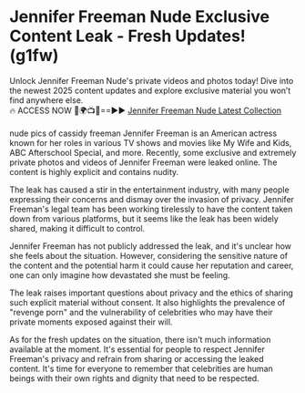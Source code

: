 # Jennifer Freeman Nude Exclusive Content Leak - Fresh Updates! (g1fw)

Unlock Jennifer Freeman Nude's private videos and photos today! Dive into the newest 2025 content updates and explore exclusive material you won’t find anywhere else.
<br>
🔥 ACCESS NOW 🔴🌍📺📱==►► <a href="https://tinyurl.com/4n4u5rde" rel="nofollow">Jennifer Freeman Nude Latest Collection</a>
<br><br>
nude pics of cassidy freeman
 Jennifer Freeman is an American actress known for her roles in various TV shows and movies like My Wife and Kids, ABC Afterschool Special, and more. Recently, some exclusive and extremely private photos and videos of Jennifer Freeman were leaked online. The content is highly explicit and contains nudity.

The leak has caused a stir in the entertainment industry, with many people expressing their concerns and dismay over the invasion of privacy. Jennifer Freeman's legal team has been working tirelessly to have the content taken down from various platforms, but it seems like the leak has been widely shared, making it difficult to control.

Jennifer Freeman has not publicly addressed the leak, and it's unclear how she feels about the situation. However, considering the sensitive nature of the content and the potential harm it could cause her reputation and career, one can only imagine how devastated she must be feeling.

The leak raises important questions about privacy and the ethics of sharing such explicit material without consent. It also highlights the prevalence of "revenge porn" and the vulnerability of celebrities who may have their private moments exposed against their will.

As for the fresh updates on the situation, there isn't much information available at the moment. It's essential for people to respect Jennifer Freeman's privacy and refrain from sharing or accessing the leaked content. It's time for everyone to remember that celebrities are human beings with their own rights and dignity that need to be respected.
